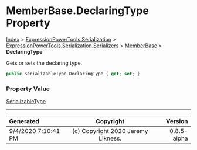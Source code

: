 ﻿# MemberBase.DeclaringType Property

[Index](../index.md) > [ExpressionPowerTools.Serialization](ExpressionPowerTools.Serialization.a.md) > [ExpressionPowerTools.Serialization.Serializers](ExpressionPowerTools.Serialization.Serializers.n.md) > [MemberBase](ExpressionPowerTools.Serialization.Serializers.MemberBase.cs.md) > **DeclaringType**

Gets or sets the declaring type.

```csharp
public SerializableType DeclaringType { get; set; }
```

### Property Value

 [SerializableType](ExpressionPowerTools.Serialization.Serializers.SerializableType.cs.md) 


---

| Generated | Copyright | Version |
| :-- | :-: | --: |
| 9/4/2020 7:10:41 PM | (c) Copyright 2020 Jeremy Likness. | 0.8.5-alpha |
